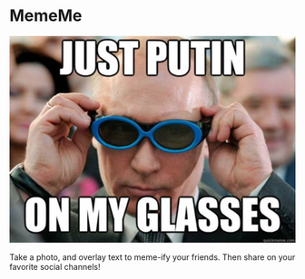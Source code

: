 # MemeMe

![Pictures](Pictures/meme.jpg)

Take a photo, and overlay text to meme-ify your friends. Then share on your favorite social channels!
